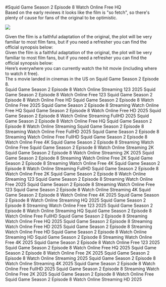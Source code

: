 #Squid Game Season 2 Episode 8 Watch Online Free HQ  
Based on the early reviews it looks like the film is "so fetch", so there's plenty of cause for fans of the original to be optimistic.  
  
[![](https://i.imgur.com/qSNzIqt.png)](https://movie.rssnews.media/mrKioGrju.php)  
  
Given the film is a faithful adaptation of the original, the plot will be very familiar to most film fans, but if you need a refresher you can find the official synopsis below:  
Given the film is a faithful adaptation of the original, the plot will be very familiar to most film fans, but if you need a refresher you can find the official synopsis below:  
Here’s everywhere you can currently watch the hit movie (including where to watch it free).  
The s movie landed in cinemas in the US on Squid Game Season 2 Episode 8.  
Squid Game Season 2 Episode 8 Watch Online Streaming 123 2025
Squid Game Season 2 Episode 8 Watch Online Free 123
Squid Game Season 2 Episode 8 Watch Online Free HD
Squid Game Season 2 Episode 8 Watch Online Free 2025
Squid Game Season 2 Episode 8 Streaming Watch Online Free HQ
Squid Game Season 2 Episode 8 Watch Online Free HD 2025
Squid Game Season 2 Episode 8 Watch Online Streaming FullHD 2025
Squid Game Season 2 Episode 8 Watch Online Free HQ
Squid Game Season 2 Episode 8 Watch Online Streaming
Squid Game Season 2 Episode 8 Streaming Watch Online Free FullHD 2025
Squid Game Season 2 Episode 8 Streaming Watch Online Free FullHD
Squid Game Season 2 Episode 8 Watch Online Free 4K
Squid Game Season 2 Episode 8 Streaming Watch Online Free
Squid Game Season 2 Episode 8 Watch Online Streaming 2K
Squid Game Season 2 Episode 8 Watch Online Streaming 2K 2025
Squid Game Season 2 Episode 8 Streaming Watch Online Free 2K
Squid Game Season 2 Episode 8 Streaming Watch Online Free 4K
Squid Game Season 2 Episode 8 Watch Online Streaming FullHD
Squid Game Season 2 Episode 8 Watch Online Free 2K
Squid Game Season 2 Episode 8 Watch Online Streaming 123
Squid Game Season 2 Episode 8 Streaming Watch Online Free 2025
Squid Game Season 2 Episode 8 Streaming Watch Online Free 123
Squid Game Season 2 Episode 8 Watch Online Streaming 4K
Squid Game Season 2 Episode 8 Watch Online Free 4K 2025
Squid Game Season 2 Episode 8 Watch Online Streaming HQ 2025
Squid Game Season 2 Episode 8 Streaming Watch Online Free 123 2025
Squid Game Season 2 Episode 8 Watch Online Streaming HQ
Squid Game Season 2 Episode 8 Watch Online Free FullHD
Squid Game Season 2 Episode 8 Streaming Watch Online Free HQ 2025
Squid Game Season 2 Episode 8 Streaming Watch Online Free HD 2025
Squid Game Season 2 Episode 8 Streaming Watch Online Free HD
Squid Game Season 2 Episode 8 Watch Online Streaming HD
Squid Game Season 2 Episode 8 Streaming Watch Online Free 4K 2025
Squid Game Season 2 Episode 8 Watch Online Free 123 2025
Squid Game Season 2 Episode 8 Watch Online Free HQ 2025
Squid Game Season 2 Episode 8 Watch Online Free 2K 2025
Squid Game Season 2 Episode 8 Watch Online Streaming 2025
Squid Game Season 2 Episode 8 Watch Online Streaming 4K 2025
Squid Game Season 2 Episode 8 Watch Online Free FullHD 2025
Squid Game Season 2 Episode 8 Streaming Watch Online Free 2K 2025
Squid Game Season 2 Episode 8 Watch Online Free
Squid Game Season 2 Episode 8 Watch Online Streaming HD 2025